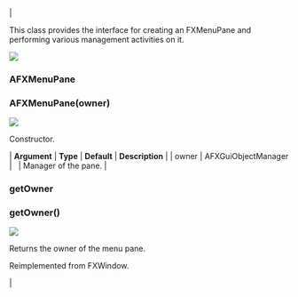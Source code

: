 | 

This class provides the interface for creating an FXMenuPane and performing various management activities on it.

![](../SIMACAERefImages/gui-afxmenupane.png)

### AFXMenuPane

###   

### AFXMenuPane(owner)  
![](../IconsReference/butix_top_wline.png)

Constructor.

| **Argument** | **Type** | **Default** | **Description** |
| owner | AFXGuiObjectManager |   | Manager of the pane. |

### getOwner

###   

### getOwner()  
![](../IconsReference/butix_top_wline.png)

Returns the owner of the menu pane.

Reimplemented from FXWindow.



 |